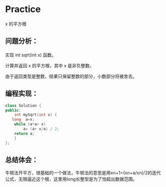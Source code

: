 # Practice
x 的平方根
## 问题分析：
#### 
实现 int sqrt(int x) 函数。

计算并返回 x 的平方根，其中 x 是非负整数。

由于返回类型是整数，结果只保留整数的部分，小数部分将被舍去。
## 编程实现：
```C++
class Solution {
public:
    int mySqrt(int x) {
   long  a=x;  
    while (a*a> x)  
        a= (a+ x/a) / 2;  
    return a;  
    }
};
```
## 总结体会：
牛顿法开平方，很基础的一个做法，牛顿法的意思是用xn+1=(xn+a/xn)/2的迭代公式，无限逼近这个根，这里用long长整型是为了怕超出数据范围。
